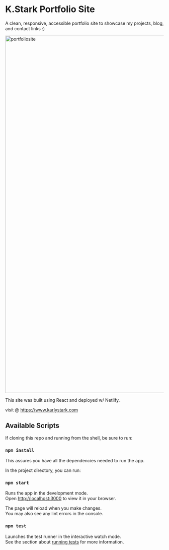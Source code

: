 # K.Stark Portfolio Site

A clean, responsive, accessible portfolio site to showcase my projects, blog, and contact links :)


<img width="1134" alt="portfoliosite" src="https://github.com/karlystark/portfolio/assets/110060273/b362aecc-0d8c-4be7-9cb7-718a1ccb3af8">

This site was built using React and deployed w/ Netlify.

visit @ https://www.karlystark.com


## Available Scripts

If cloning this repo and running from the shell, be sure to run:

### `npm install`

This assures you have all the dependencies needed to run the app.

In the project directory, you can run:

### `npm start`

Runs the app in the development mode.\
Open [http://localhost:3000](http://localhost:3000) to view it in your browser.

The page will reload when you make changes.\
You may also see any lint errors in the console.

### `npm test`

Launches the test runner in the interactive watch mode.\
See the section about [running tests](https://facebook.github.io/create-react-app/docs/running-tests) for more information.


